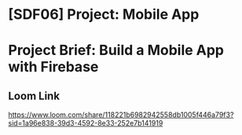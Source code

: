 # [SDF06] Project: Mobile App

# Project Brief: Build a Mobile App with Firebase
## Loom Link 
https://www.loom.com/share/118221b6982942558db1005f446a79f3?sid=1a96e838-39d3-4592-8e33-252e7b141919